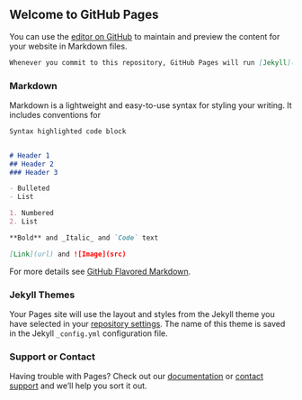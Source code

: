 ## Welcome to GitHub Pages

You can use the [editor on GitHub](https://github.com/FranzAmigoni/franzamigoni.github.io/edit/master/index.md) to maintain and preview the content for your website in Markdown files.

```markdown
Whenever you commit to this repository, GitHub Pages will run [Jekyll](https://jekyllrb.com/) to rebuild the pages in your site, from the content in your Markdown files.
```

### Markdown

Markdown is a lightweight and easy-to-use syntax for styling your writing. It includes conventions for

```markdown
Syntax highlighted code block


# Header 1
## Header 2
### Header 3

- Bulleted
- List

1. Numbered
2. List

**Bold** and _Italic_ and `Code` text

[Link](url) and ![Image](src)
```

For more details see [GitHub Flavored Markdown](https://guides.github.com/features/mastering-markdown/).

### Jekyll Themes

Your Pages site will use the layout and styles from the Jekyll theme you have selected in your [repository settings](https://github.com/FranzAmigoni/franzamigoni.github.io/settings). The name of this theme is saved in the Jekyll `_config.yml` configuration file.

### Support or Contact

Having trouble with Pages? Check out our [documentation](https://help.github.com/categories/github-pages-basics/) or [contact support](https://github.com/contact) and we’ll help you sort it out.
